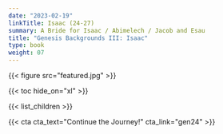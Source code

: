 ```yaml
---
date: "2023-02-19"
linkTitle: Isaac (24-27)
summary: A Bride for Isaac / Abimelech / Jacob and Esau
title: "Genesis Backgrounds III: Isaac"
type: book
weight: 07
---
```


{{< figure src="featured.jpg" >}}

{{< toc hide_on="xl" >}}


{{< list_children >}}





{{< cta cta_text="Continue the Journey!" cta_link="gen24" >}}
